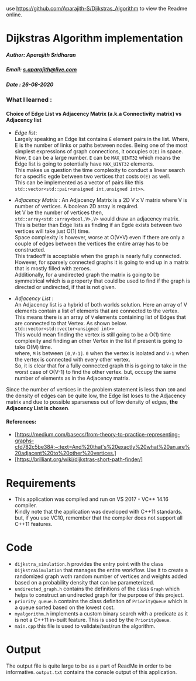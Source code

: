 use https://github.com/Aparajith-S/Dijkstras_Algorithm to view the Readme online.

# Dijkstras Algorithm implementation
##### Author: Aparajith Sridharan
##### Email: s.aparajith@live.com
##### Date : 26-08-2020

### What I learned : 

#### Choice of Edge List vs Adjacency Matrix (a.k.a Connectivity matrix)  vs Adjacency list

- _Edge list_:  
Largely speaking an Edge list contains `E` element pairs in the list. Where, E is the number of links or paths between nodes. Being one of the most simplest expressions of graph connections, it occupies `O(E)` in space.  
Now, `E` can be a large number. `E` can be `MAX_UINT32` which means the Edge list is going to potentially have `MAX_UINT32` elements.  
This makes us question the time complexity to conduct a linear search for a specific egde between two vertices that costs `O(E)` as well.  
This can be implemented as a vector of pairs like this  
`std::vector<std::pair<unsigned int,unsigned int>>`.  

- _Adjacency Matrix_ :
An Adjacency Matrix is a 2D V x V matrix where V is number of vertices. A boolean 2D array is required.  
let V be the number of vertices then,  
`std::array<std::array<bool,V>,V>` would draw an adjacency matrix.  
This is better than Edge lists as finding if an Egde exists between two vertices will take just O(1) time.  
Space complexity is however, worse at O(V*V) even if there are only a couple of edges between the vertices the entire array has to be constructed.  
This tradeoff is acceptable when the graph is nearly fully connected. However, for sparsely connected graphs it is going to end up in a matrix that is mostly filled with zeroes.  
Additionally, for a undirected graph the matrix is going to be symmetrical which is a property that could be used to find if the graph is directed or undirected, if that is not given.  
  
- _Adjacency List_ :  
An Adjacency list is a hybrid of both worlds solution. Here an array of V elements contain a list of elements that are connected to the vertex.  
This means there is an array of `V` elements containing list of Edges that are connected to that Vertex. As shown below.
`std::vector<std::vector<unsigned int>>`  
This would mean finding the vertex is still going to be a O(1) time complexity and finding an other Vertex in the list if present is going to take O(M) time.  
where, `M` is between `[0,V-1]`. `0` when the vertex is isolated and `V-1` when the vertex is connected with every other vertex.  
So, it is clear that for a fully connected graph this is going to take in the worst case of O(V-1) to find the other vertex. but, occupy the same number of elements as in the Adjacency matrix.  
  
Since the number of vertices in the problem statement is less than `100` and the density of edges can be quite low, the Edge list loses to the Adjacency matrix and due to possible sparseness out of low density of edges, **the Adjacency List is chosen**.
#### References:
- [https://medium.com/basecs/from-theory-to-practice-representing-graphs-cfd782c5be38#:~:text=And%20that's%20exactly%20what%20an,are%20adjacent%20to%20other%20vertices.]
- [https://brilliant.org/wiki/dijkstras-short-path-finder/]

# Requirements
- This application was compiled and run on VS 2017 - VC++ 14.16 compiler.  
  Kindly note that the application was developed with C++11 standards.  
  but, if you use VC10, remember that the compiler does not support all C++11 features.

# Code

- `dijkstra_simulation.h` provides the entry point with the class `DijkstraSimulation` that manages the entire workflow.
Use it to create a randomized graph woth random number of vertices and weights added based on a probability density that can be parameterized.  
- `undirected_graph.h` contains the definitions of the class `Graph` which helps to construct an undirected graph for the purpose of this project.
- `priority_queue.h` contains the class definiton of `PriorityQueue` which is a queue sorted based on the lowest cost.
- `myalgorithm.h` implements a custom binary search with a predicate as it is not a C++11 in-built feature. This is used by the `PriorityQueue`.
- `main.cpp` this file is used to validate/test/run the algorithm.

# Output
The output file is quite large to be as a part of ReadMe in order to be informative.
`output.txt` contains the console output of this application.
